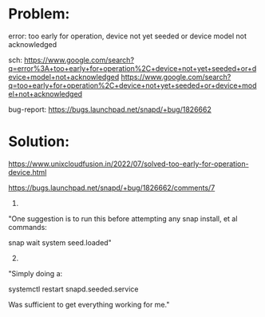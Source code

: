 # Problem:
error: too early for operation, device not yet seeded or device model not acknowledged

sch: https://www.google.com/search?q=error%3A+too+early+for+operation%2C+device+not+yet+seeded+or+device+model+not+acknowledged
https://www.google.com/search?q=too+early+for+operation%2C+device+not+yet+seeded+or+device+model+not+acknowledged

bug-report:
https://bugs.launchpad.net/snapd/+bug/1826662

# Solution:
https://www.unixcloudfusion.in/2022/07/solved-too-early-for-operation-device.html

https://bugs.launchpad.net/snapd/+bug/1826662/comments/7

1.  
"One suggestion is to run this before attempting any snap install, et al commands:

snap wait system seed.loaded"


2.  
"Simply doing a:

systemctl restart snapd.seeded.service

Was sufficient to get everything working for me."